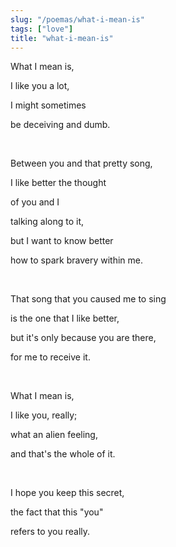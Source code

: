 ```yaml
---
slug: "/poemas/what-i-mean-is"
tags: ["love"]
title: "what-i-mean-is"
---
```

What I mean is,

I like you a lot,

I might sometimes

be deceiving and dumb.

&nbsp;

Between you and that pretty song,

I like better the thought

of you and I

talking along to it,

but I want to know better

how to spark bravery within me.

&nbsp;

That song that you caused me to sing

is the one that I like better,

but it's only because you are there,

for me to receive it.

&nbsp;

What I mean is,

I like you, really;

what an alien feeling,

and that's the whole of it.

&nbsp;

I hope you keep this secret,

the fact that this "you"

refers to you really.